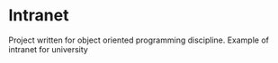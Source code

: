 # Intranet
Project written for object oriented programming discipline. Example of intranet for university
